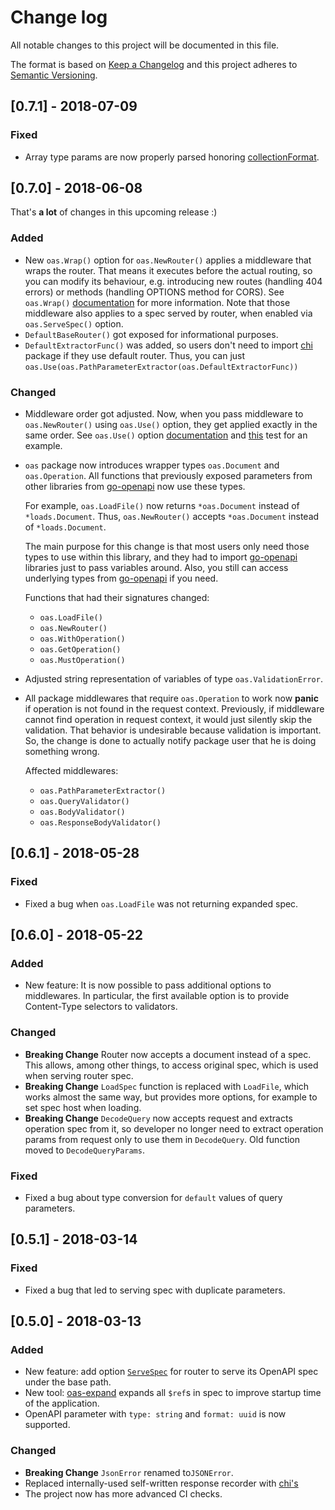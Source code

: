 # Change log

All notable changes to this project will be documented in this file.

The format is based on [Keep a Changelog](http://keepachangelog.com/en/1.0.0/)
and this project adheres to [Semantic Versioning](http://semver.org/spec/v2.0.0.html).

## [0.7.1] - 2018-07-09

### Fixed

- Array type params are now properly parsed honoring [collectionFormat](https://github.com/OAI/OpenAPI-Specification/blob/master/versions/2.0.md#parameterObject).

## [0.7.0] - 2018-06-08

That's **a lot** of changes in this upcoming release :)

### Added

- New `oas.Wrap()` option for `oas.NewRouter()` applies a middleware that wraps
the router. That means it executes before the actual routing, so you can modify
its behaviour, e.g. introducing new routes (handling 404 errors) or methods (handling
OPTIONS method for CORS). See `oas.Wrap()` [documentation](https://github.com/hypnoglow/oas2/blob/b0d734259c9ebab2bb7196b49a48e3e3c0ada79a/router.go#L141)
for more information. Note that those middleware also applies to a spec served 
by router, when enabled via `oas.ServeSpec()` option.
- `DefaultBaseRouter()` got exposed for informational purposes.
- `DefaultExtractorFunc()` was added, so users don't need to import [chi](https://github.com/go-chi/chi)
package if they use default router. Thus, you can just `oas.Use(oas.PathParameterExtractor(oas.DefaultExtractorFunc))`

### Changed

- Middleware order got adjusted. Now, when you pass middleware to `oas.NewRouter()` using
`oas.Use()` option, they get applied exactly in the same order. See `oas.Use()`
option [documentation](https://github.com/hypnoglow/oas2/blob/b0d734259c9ebab2bb7196b49a48e3e3c0ada79a/router.go#L167)
and [this](https://github.com/hypnoglow/oas2/blob/b0d734259c9ebab2bb7196b49a48e3e3c0ada79a/e2e/middleware_order/main_test.go#L32)
test for an example. 
- `oas` package now introduces wrapper types `oas.Document` and `oas.Operation`. All functions
that previously exposed parameters from other libraries from [go-openapi](https://github.com/go-openapi)
now use these types. 

    For example, `oas.LoadFile()` now returns `*oas.Document` instead of `*loads.Document`.
    Thus, `oas.NewRouter()` accepts `*oas.Document` instead of `*loads.Document`.

    The main purpose for this change is that most users only need those types to
    use within this library, and they had to import [go-openapi](https://github.com/go-openapi)
    libraries just to pass variables around. Also, you still can access underlying types from [go-openapi](https://github.com/go-openapi)
    if you need.
    
    Functions that had their signatures changed:
    
    - `oas.LoadFile()`
    - `oas.NewRouter()`
    - `oas.WithOperation()`
    - `oas.GetOperation()`
    - `oas.MustOperation()`
     
- Adjusted string representation of variables of type `oas.ValidationError`.
- All package middlewares that require `oas.Operation` to work now **panic**
if operation is not found in the request context. Previously, if middleware
cannot find operation in request context, it would just silently skip the validation.
That behavior is undesirable because validation is important. So, the change 
is done to actually notify package user that he is doing something wrong. 

    Affected middlewares:
    
    - `oas.PathParameterExtractor()`
    - `oas.QueryValidator()`
    - `oas.BodyValidator()`
    - `oas.ResponseBodyValidator()`

## [0.6.1] - 2018-05-28

### Fixed

- Fixed a bug when `oas.LoadFile` was not returning expanded spec.

## [0.6.0] - 2018-05-22

### Added

- New feature: It is now possible to pass additional options to middlewares.
In particular, the first available option is to provide Content-Type selectors
to validators.

### Changed

- **Breaking Change** Router now accepts a document instead of a spec. This 
allows, among other things, to access original spec, which is used when serving 
router spec.
- **Breaking Change** `LoadSpec` function is replaced with `LoadFile`, which 
works almost the same way, but provides more options, for example to set
spec host when loading.
- **Breaking Change** `DecodeQuery` now accepts request and extracts operation 
spec from it, so developer no longer need to extract operation params from request
only to use them in `DecodeQuery`. Old function moved to `DecodeQueryParams`.

### Fixed

- Fixed a bug about type conversion for `default` values of query parameters.

## [0.5.1] - 2018-03-14

### Fixed

- Fixed a bug that led to serving spec with duplicate parameters.

## [0.5.0] - 2018-03-13

### Added

- New feature: add option [`ServeSpec`](https://github.com/hypnoglow/oas2/blob/4b7ce7cc55bdd7cbb66e94e8af94f3dd08e8fc01/router.go#L127) for router to serve its OpenAPI spec under the base path.
- New tool: [oas-expand](https://github.com/hypnoglow/oas2/tree/7678e995b788570a0483e667e030f8c7166a6681/cmd/oas-expand) expands all `$ref`s in spec to improve startup time of
the application.
- OpenAPI parameter with `type: string` and `format: uuid` is now supported.

### Changed

- **Breaking Change** `JsonError` renamed to`JSONError`.
- Replaced internally-used self-written response recorder with [chi's](https://github.com/go-chi/chi/blob/master/middleware/wrap_writer18.go#L12) 
- The project now has more advanced CI checks.
